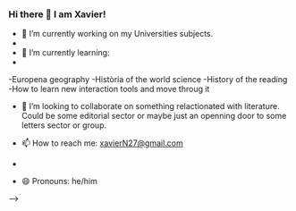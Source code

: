 ### Hi there 👋 I am Xavier!

- 🔭 I’m currently working on my Universities subjects.
- 
- 🌱 I’m currently learning:
- 
-Europena geography
-Història of the world science
-History of the reading
-How to learn new interaction tools and move throug it

- 👯 I’m looking to collaborate on something relactionated with literature. Could be some editorial sector or maybe just an openning door to some letters sector or group.

- 📫 How to reach me: xavierN27@gmail.com
- 
- 😄 Pronouns: he/him

-->
